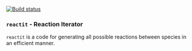 [![Build status](https://github.com/badw/reactit/actions/workflows/test.yml/badge.svg)](https://github.com/badw/reactit/actions)
### `reactit` -  **React**ion **It**erator

`reactit` is a code for generating all possible reactions between species in an efficient manner.
